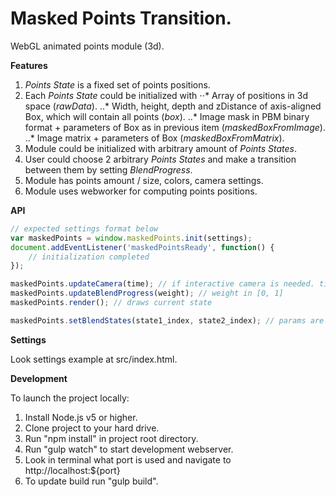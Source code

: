 # Masked Points Transition.

WebGL animated points module (3d).

**Features**

1. *Points State* is a fixed set of points positions.
2. Each *Points State* could be initialized with
⋅⋅* Array of positions in 3d space (*rawData*).
..* Width, height, depth and zDistance of axis-aligned Box, which will contain all points (*box*).
..* Image mask in PBM binary format + parameters of Box as in previous item (*maskedBoxFromImage*).
..* Image matrix + parameters of Box (*maskedBoxFromMatrix*).
3. Module could be initialized with arbitrary amount of *Points States*.
4. User could choose 2 arbitrary *Points States* and make a transition between them by setting *BlendProgress*.
5. Module has points amount / size, colors, camera settings.
6. Module uses webworker for computing points positions.

**API**

```javascript
// expected settings format below
var maskedPoints = window.maskedPoints.init(settings);
document.addEventListener('maskedPointsReady', function() {
    // initialization completed
});

maskedPoints.updateCamera(time); // if interactive camera is needed. time in seconds for inertia.
maskedPoints.updateBlendProgress(weight); // weight in [0, 1]
maskedPoints.render(); // draws current state

maskedPoints.setBlendStates(state1_index, state2_index); // params are integer indices as states go in settings.
```

**Settings**

Look settings example at src/index.html.

**Development**

To launch the project locally:

1. Install Node.js v5 or higher.
2. Clone project to your hard drive.
3. Run "npm install" in project root directory.
4. Run "gulp watch" to start development webserver.
5. Look in terminal what port is used and navigate to http://localhost:${port}
6. To update build run "gulp build".

